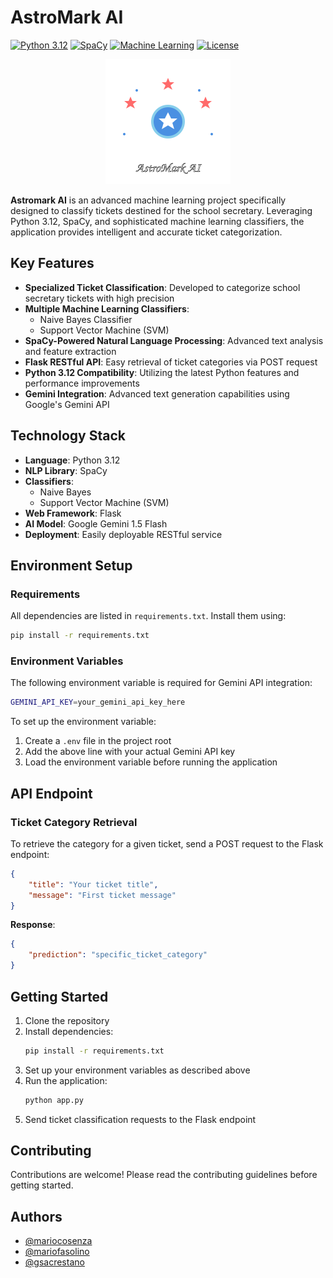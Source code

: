 # AstroMark AI
[![Python 3.12](https://img.shields.io/badge/python-3.12-blue.svg)](https://www.python.org/downloads/release/python-3120/)
[![SpaCy](https://img.shields.io/badge/nlp-SpaCy-green.svg)](https://spacy.io/)
[![Machine Learning](https://img.shields.io/badge/ml-Naive%20Bayes%20%26%20SVM-orange.svg)](https://scikit-learn.org/)
[![License](https://img.shields.io/github/license/mariocosenza/astromark-ai.svg)](https://github.com/mariocosenza/astromark-ai/blob/main/LICENSE)

<div align="center">
<img src="static/logo.svg" alt="AstroMark Logo" width="200" height="200">
</div>

**Astromark AI** is an advanced machine learning project specifically designed to classify tickets destined for the school secretary. Leveraging Python 3.12, SpaCy, and sophisticated machine learning classifiers, the application provides intelligent and accurate ticket categorization.

## Key Features
- **Specialized Ticket Classification**: Developed to categorize school secretary tickets with high precision
- **Multiple Machine Learning Classifiers**:
  - Naive Bayes Classifier
  - Support Vector Machine (SVM)
- **SpaCy-Powered Natural Language Processing**: Advanced text analysis and feature extraction
- **Flask RESTful API**: Easy retrieval of ticket categories via POST request
- **Python 3.12 Compatibility**: Utilizing the latest Python features and performance improvements
- **Gemini Integration**: Advanced text generation capabilities using Google's Gemini API

## Technology Stack
- **Language**: Python 3.12
- **NLP Library**: SpaCy
- **Classifiers**:
  - Naive Bayes
  - Support Vector Machine (SVM)
- **Web Framework**: Flask
- **AI Model**: Google Gemini 1.5 Flash
- **Deployment**: Easily deployable RESTful service

## Environment Setup

### Requirements
All dependencies are listed in `requirements.txt`. Install them using:
```bash
pip install -r requirements.txt
```

### Environment Variables
The following environment variable is required for Gemini API integration:
```bash
GEMINI_API_KEY=your_gemini_api_key_here
```

To set up the environment variable:
1. Create a `.env` file in the project root
2. Add the above line with your actual Gemini API key
3. Load the environment variable before running the application

## API Endpoint

### Ticket Category Retrieval
To retrieve the category for a given ticket, send a POST request to the Flask endpoint:
```json
{
    "title": "Your ticket title",
    "message": "First ticket message"
}
```

**Response**:
```json
{
    "prediction": "specific_ticket_category"
}
```

## Getting Started
1. Clone the repository
2. Install dependencies:
   ```bash
   pip install -r requirements.txt
   ```
3. Set up your environment variables as described above
4. Run the application:
   ```bash
   python app.py
   ```
5. Send ticket classification requests to the Flask endpoint

## Contributing
Contributions are welcome! Please read the contributing guidelines before getting started.

## Authors
- [@mariocosenza](https://github.com/mariocosenza)
- [@mariofasolino](https://github.com/MarioFas)
- [@gsacrestano](https://github.com/gsacrestano)

